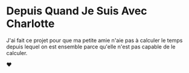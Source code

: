 # Depuis Quand Je Suis Avec Charlotte

J'ai fait ce projet pour que ma petite amie n'aie pas à calculer le temps depuis lequel on est ensemble parce qu'elle n'est pas capable de le calculer.

❤️